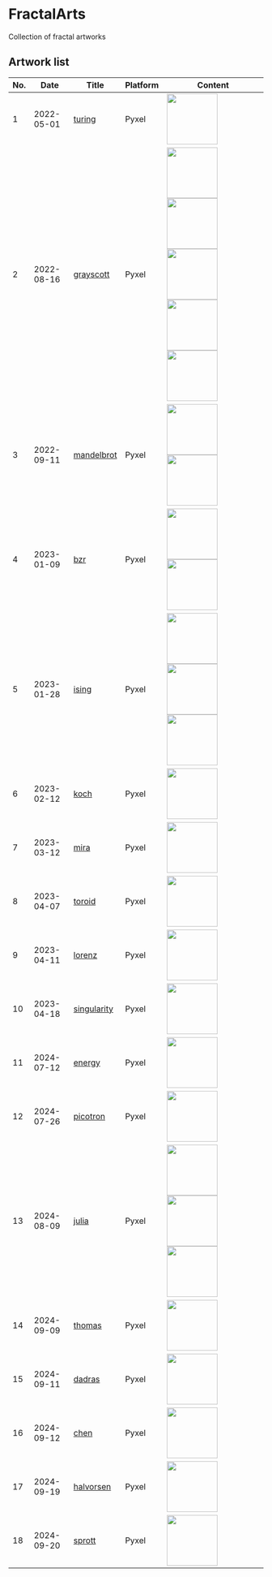 # FractalArts
Collection of fractal artworks

## Artwork list

|No.|Date|Title|Platform|Content|
|---|----|----|---------|-------|
|1|2022-05-01|[turing](https://github.com/jay-kumogata/FractalArts/tree/main/pyxel/turing)|Pyxel|<img src="https://github.com/jay-kumogata/FractalArts/raw/main/pyxel/turing/screenshots/turing01.gif" width="100">|
|2|2022-08-16|[grayscott](https://github.com/jay-kumogata/FractalArts/tree/main/pyxel/grayscott)|Pyxel|<img src="https://github.com/jay-kumogata/FractalArts/blob/main/pyxel/grayscott/screenshots/grayscott_amorphous01.gif" width="100"> <img src="https://github.com/jay-kumogata/FractalArts/blob/main/pyxel/grayscott/screenshots/grayscott_spots02.gif" width="100"> <img src="https://github.com/jay-kumogata/FractalArts/blob/main/pyxel/grayscott/screenshots/grayscott_wanderingbubbules01.gif" width="100"> <img src="https://github.com/jay-kumogata/FractalArts/blob/main/pyxel/grayscott/screenshots/grayscott_waves01.gif" width="100"> <img src="https://github.com/jay-kumogata/FractalArts/blob/main/pyxel/grayscott/screenshots/grayscott_stripe01.gif" width="100">|
|3|2022-09-11|[mandelbrot](https://github.com/jay-kumogata/FractalArts/tree/main/pyxel/mandelbrot) |Pyxel|<img src="https://github.com/jay-kumogata/FractalArts/blob/main/pyxel/mandelbrot/screenshots/mandelbrot01.gif" width="100"> <img src="https://github.com/jay-kumogata/FractalArts/blob/main/pyxel/mandelbrot/screenshots/mandelbrot02.gif" width="100">|
|4|2023-01-09|[bzr](https://github.com/jay-kumogata/FractalArts/tree/main/pyxel/bzr) |Pyxel|<img src="https://github.com/jay-kumogata/FractalArts/blob/main/pyxel/bzr/screenshots/bzr01.gif" width="100"> <img src="https://github.com/jay-kumogata/FractalArts/blob/main/pyxel/bzr/screenshots/bzr02.gif" width="100">|
|5|2023-01-28|[ising](https://github.com/jay-kumogata/FractalArts/tree/main/pyxel/ising) |Pyxel|<img src="https://github.com/jay-kumogata/FractalArts/blob/main/pyxel/ising/screenshots/ising01.gif" width="100"> <img src="https://github.com/jay-kumogata/FractalArts/blob/main/pyxel/ising/screenshots/ising02.gif" width="100"> <img src="https://github.com/jay-kumogata/FractalArts/blob/main/pyxel/ising/screenshots/ising03.gif" width="100">|
|6|2023-02-12|[koch](https://github.com/jay-kumogata/FractalArts/tree/main/pyxel/koch) |Pyxel|<img src="https://github.com/jay-kumogata/FractalArts/blob/main/pyxel/koch/screenshots/koch01.gif" width="100"> 
|7|2023-03-12|[mira](https://github.com/jay-kumogata/FractalArts/tree/main/pyxel/mira) |Pyxel|<img src="https://github.com/jay-kumogata/FractalArts/blob/main/pyxel/mira/screenshots/mira01.gif" width="100"> 
|8|2023-04-07|[toroid](https://github.com/jay-kumogata/FractalArts/tree/main/pyxel/toroid) |Pyxel|<img src="https://github.com/jay-kumogata/FractalArts/blob/main/pyxel/toroid/screenshots/toroid01.gif" width="100"> 
|9|2023-04-11|[lorenz](https://github.com/jay-kumogata/FractalArts/tree/main/pyxel/lorenz) |Pyxel|<img src="https://github.com/jay-kumogata/FractalArts/blob/main/pyxel/lorenz/screenshots/lorenz01.gif" width="100"> 
|10|2023-04-18|[singularity](https://github.com/jay-kumogata/FractalArts/tree/main/pyxel/singularity) |Pyxel|<img src="https://github.com/jay-kumogata/FractalArts/blob/main/pyxel/singularity/screenshots/singularity01.gif" width="100"> 
|11|2024-07-12|[energy](https://github.com/jay-kumogata/FractalArts/tree/main/pyxel/energy) |Pyxel|<img src="https://github.com/jay-kumogata/FractalArts/blob/main/pyxel/energy/screenshots/energy01.gif" width="100">
|12|2024-07-26|[picotron](https://github.com/jay-kumogata/FractalArts/tree/main/pyxel/picotron) |Pyxel|<img src="https://github.com/jay-kumogata/FractalArts/blob/main/pyxel/picotron/screenshots/picotron01.gif" width="100"> 
|13|2024-08-09|[julia](https://github.com/jay-kumogata/FractalArts/tree/main/pyxel/julia) |Pyxel|<img src="https://github.com/jay-kumogata/FractalArts/blob/main/pyxel/julia/screenshots/julia01.gif" width="100"> <img src="https://github.com/jay-kumogata/FractalArts/blob/main/pyxel/julia/screenshots/julia02.gif" width="100"> <img src="https://github.com/jay-kumogata/FractalArts/blob/main/pyxel/julia/screenshots/julia03.gif" width="100"> 
|14|2024-09-09|[thomas](https://github.com/jay-kumogata/FractalArts/tree/main/pyxel/thomas) |Pyxel|<img src="https://github.com/jay-kumogata/FractalArts/blob/main/pyxel/thomas/screenshots/thomas01.gif" width="100"> 
|15|2024-09-11|[dadras](https://github.com/jay-kumogata/FractalArts/tree/main/pyxel/dadras) |Pyxel|<img src="https://github.com/jay-kumogata/FractalArts/blob/main/pyxel/dadras/screenshots/dadras01.gif" width="100"> 
|16|2024-09-12|[chen](https://github.com/jay-kumogata/FractalArts/tree/main/pyxel/chen) |Pyxel|<img src="https://github.com/jay-kumogata/FractalArts/blob/main/pyxel/chen/screenshots/chen01.gif" width="100"> 
|17|2024-09-19|[halvorsen](https://github.com/jay-kumogata/FractalArts/tree/main/pyxel/halvorsen) |Pyxel|<img src="https://github.com/jay-kumogata/FractalArts/blob/main/pyxel/halvorsen/screenshots/halvorsen01.gif" width="100"> 
|18|2024-09-20|[sprott](https://github.com/jay-kumogata/FractalArts/tree/main/pyxel/sprott) |Pyxel|<img src="https://github.com/jay-kumogata/FractalArts/blob/main/pyxel/sprott/screenshots/sprott01.gif" width="100"> 
